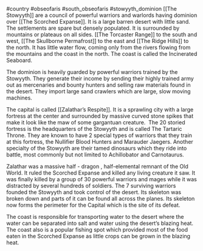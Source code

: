 #country #obseofaris #south_obseofaris #stowyyth_dominion
[[The Stowyyth]] are a council of powerful warriors and warlords having dominion over [[The Scorched Expanse]]. It is a large barren desert with little sand. The settlements are spare but densely populated. It is surrounded by mountains or plateaus on all sides. [[The Torcaster Range]] to the south and west, [[The Skullborne Permafrost]] to the east and [[The Ridge Hills]] to the north. It has little water flow, coming only from the rivers flowing from the mountains and the coast in the north. The coast is called the Incinerated Seaboard.

The dominion is heavily guarded by powerful warriors trained by the Stowyyth. They generate their income by sending their highly trained army out as mercenaries and bounty hunters and selling raw materials found in the desert. They import large sand crawlers which are large, slow moving machines.

The capital is called [[Zalathar’s Respite]]. It is a sprawling city with a large fortress at the center and surrounded by massive curved stone spikes that make it look like the maw of some gargantuan creature.  The 20 storied fortress is the headquarters of the Stowyyth and is called The Tartaric Throne. They are known to have 2 special types of warriors that they train at this fortress, the Nullifier Blood Hunters and Marauder Jaegers. Another specialty of the Stowyyth are their tamed dinosaurs which they ride into battle, most commonly but not limited to Achillobator and Carnotaurus. 

Zalathar was a massive half - dragon , half-elemental remnant of the Old World. It ruled the Scorched Expanse and killed any living creature it saw. It was finally killed by a group of 30 powerful warriors and mages while it was distracted by several hundreds of soldiers. The 7 surviving warriors founded the Stowyyth and took control of the desert. Its skeleton was broken down and parts of it can be found all across the planes. Its skeleton now forms the perimeter for the Capital which is the site of its defeat.

The coast is responsible for transporting water to the desert where the water can be separated into salt and water using the desert’s blazing heat. The coast also is a popular fishing spot which provided most of the food eaten in the Scorched Expanse as little crops can be grown in the blazing heat.